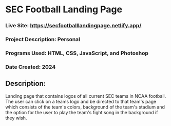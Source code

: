 # SEC Football Landing Page
### Live Site: https://secfootballlandingpage.netlify.app/

### Project Description: Personal
### Programs Used: HTML, CSS, JavaScript, and Photoshop
### Date Created: 2024

## Description: 
Landing page that contains logos of all current SEC teams in NCAA football. The user can click on a teams logo and be directed to that team's page which consists of the team's colors,
background of the team's stadium and the option for the user to play the team's fight song in the background if they wish.

